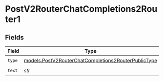 # PostV2RouterChatCompletions2Router1


## Fields

| Field                                                                                                            | Type                                                                                                             | Required                                                                                                         | Description                                                                                                      |
| ---------------------------------------------------------------------------------------------------------------- | ---------------------------------------------------------------------------------------------------------------- | ---------------------------------------------------------------------------------------------------------------- | ---------------------------------------------------------------------------------------------------------------- |
| `type`                                                                                                           | [models.PostV2RouterChatCompletions2RouterPublicType](../models/postv2routerchatcompletions2routerpublictype.md) | :heavy_check_mark:                                                                                               | N/A                                                                                                              |
| `text`                                                                                                           | *str*                                                                                                            | :heavy_check_mark:                                                                                               | N/A                                                                                                              |